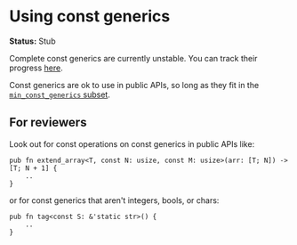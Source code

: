 # Using const generics

**Status:** Stub

Complete const generics are currently unstable. You can track their progress [here](https://github.com/rust-lang/rust/issues/44580).

Const generics are ok to use in public APIs, so long as they fit in the [`min_const_generics` subset](https://github.com/rust-lang/rust/issues/74878).

## For reviewers

Look out for const operations on const generics in public APIs like:

```rust,ignore
pub fn extend_array<T, const N: usize, const M: usize>(arr: [T; N]) -> [T; N + 1] {
    ..
}
```

or for const generics that aren't integers, bools, or chars:

```rust,ignore
pub fn tag<const S: &'static str>() {
    ..
}
```
